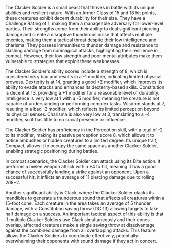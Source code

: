 The Clacker Soldier is a small beast that thrives in battle with its unique abilities and resilient nature. With an Armor Class of 15 and 18 hit points, these creatures exhibit decent durability for their size. They have a Challenge Rating of 1, making them a manageable adversary for lower-level parties. Their strengths come from their ability to deal significant piercing damage and create a disruptive thunderous noise that affects multiple enemies, making them a tactical threat despite their low intelligence and charisma. They possess immunities to thunder damage and resistance to slashing damage from nonmagical attacks, highlighting their resilience in combat. However, their low strength and poor mental attributes make them vulnerable to strategies that exploit these weaknesses.

The Clacker Soldier's ability scores include a strength of 8, which is considered very bad and results in a -1 modifier, indicating limited physical prowess. Dexterity is at 14, granting a good +2 modifier, which improves its ability to evade attacks and enhances its dexterity-based skills. Constitution is decent at 13, providing a +1 modifier for a reasonable level of durability. Intelligence is very low at 1 with a -5 modifier, meaning the creature is not capable of understanding or performing complex tasks. Wisdom stands at 7, resulting in a bad -2 modifier, which reflects its limited perception beyond its physical senses. Charisma is also very low at 3, translating to a -4 modifier, so it has little to no social presence or influence.

The Clacker Soldier has proficiency in the Perception skill, with a total of -2 to its modifier, making its passive perception score 8, which allows it to notice ambushes or hidden creatures to a limited degree. Its unique trait, Compact, allows it to occupy the same space as another Clacker Soldier, enabling strategic positioning during battles. 

In combat scenarios, the Clacker Soldier can attack using its Bite action. It performs a melee weapon attack with a +4 to hit, meaning it has a good chance of successfully landing a strike against an opponent. Upon a successful hit, it inflicts an average of 11 piercing damage due to rolling 2d8+2.

Another significant ability is Clack, where the Clacker Soldier clacks its mandibles to generate a thunderous sound that affects all creatures within a 15-foot cone. Each creature in the area takes an average of 5 thunder damage, with a Constitution saving throw (DC 13) allowing targets to take half damage on a success. An important tactical aspect of this ability is that if multiple Clacker Soldiers use Clack simultaneously and their cones overlap, affected creatures make a single saving throw at disadvantage against the combined damage from all overlapping attacks. This feature allows the Clacker Soldiers to coordinate effectively, potentially overwhelming their opponents with sound damage if they act in concert.